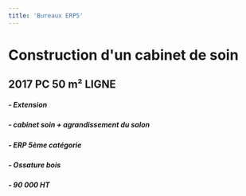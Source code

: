 ```yaml
---
title: 'Bureaux ERP5'
---
```


# **Construction d'un cabinet de soin**
## 2017 PC 50 m² LIGNE

##### - Extension
##### - cabinet soin + agrandissement du salon 
##### - ERP 5ème catégorie
##### - Ossature bois 
##### - 90 000 HT
